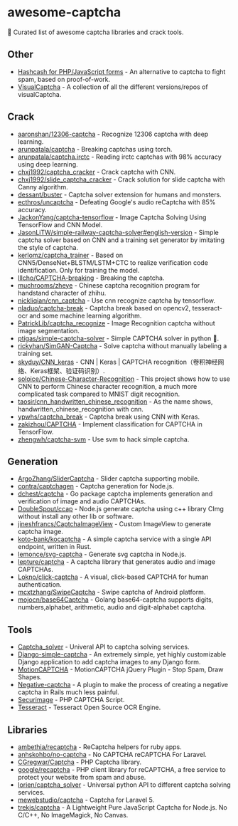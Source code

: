 # awesome-captcha

:key: Curated list of awesome captcha libraries and crack tools.

## Other

- [Hashcash for PHP/JavaScript forms](https://github.com/007/hashcash-js) - An alternative to captcha to fight spam, based on proof-of-work.
- [VisualCaptcha](https://github.com/emotionLoop/visualCaptcha) - A collection of all the different versions/repos of visualCaptcha.

## Crack

- [aaronshan/12306-captcha](https://github.com/aaronshan/12306-captcha) - Recognize 12306 captcha with deep learning.
- [arunpatala/captcha](https://github.com/arunpatala/captcha) - Breaking captchas using torch.
- [arunpatala/captcha.irctc](https://github.com/arunpatala/captcha.irctc) - Reading irctc captchas with 98% accuracy using deep learning.
- [chxj1992/captcha_cracker](https://github.com/chxj1992/captcha_cracker) - Crack captcha with CNN.
- [chxj1992/slide_captcha_cracker](https://github.com/chxj1992/slide_captcha_cracker) - Crack solution for slide captcha with Canny algorithm.
- [dessant/buster](https://github.com/dessant/buster) - Captcha solver extension for humans and monsters.
- [ecthros/uncaptcha](https://github.com/ecthros/uncaptcha) - Defeating Google's audio reCaptcha with 85% accuracy.
- [JackonYang/captcha-tensorflow](https://github.com/JackonYang/captcha-tensorflow) - Image Captcha Solving Using TensorFlow and CNN Model.
- [JasonLiTW/simple-railway-captcha-solver#english-version](https://github.com/JasonLiTW/simple-railway-captcha-solver) - Simple captcha solver based on CNN and a training set generator by imitating the style of captcha.
- [kerlomz/captcha_trainer](https://github.com/kerlomz/captcha_trainer) - Based on CNN5/DenseNet+BLSTM/LSTM+CTC to realize verification code identification. Only for training the model.
- [lllcho/CAPTCHA-breaking](https://github.com/lllcho/CAPTCHA-breaking) - Breaking the captcha.
- [muchrooms/zheye](https://github.com/muchrooms/zheye) - Chinese captcha recognition program for handstand character of zhihu.
- [nickliqian/cnn_captcha](https://github.com/nickliqian/cnn_captcha) - Use cnn recognize captcha by tensorflow.
- [nladuo/captcha-break](https://github.com/nladuo/captcha-break) - Captcha break based on opencv2, tesseract-ocr and some machine learning algorithm.
- [PatrickLib/captcha_recognize](https://github.com/PatrickLib/captcha_recognize) - Image Recognition captcha without image segmentation.
- [ptigas/simple-captcha-solver](https://github.com/ptigas/simple-captcha-solver) - Simple CAPTCHA solver in python 🐍.
- [rickyhan/SimGAN-Captcha](https://github.com/rickyhan/SimGAN-Captcha) - Solve captcha without manually labeling a training set.
- [skyduy/CNN_keras](https://github.com/skyduy/CNN_keras) - CNN | Keras | CAPTCHA recognition（卷积神经网络、Keras框架、验证码识别）.
- [soloice/Chinese-Character-Recognition](https://github.com/soloice/Chinese-Character-Recognition) - This project shows how to use CNN to perform Chinese character recognition, a much more complicated task compared to MNIST digit recognition.
- [taosir/cnn_handwritten_chinese_recognition](https://github.com/taosir/cnn_handwritten_chinese_recognition) - As the name shows, handwritten_chinese_recognition with cnn.
- [ypwhs/captcha_break](https://github.com/ypwhs/captcha_break) - Captcha break using CNN with Keras.
- [zakizhou/CAPTCHA](https://github.com/zakizhou/CAPTCHA) - Implement classification for CAPTCHA in TensorFlow.
- [zhengwh/captcha-svm](https://github.com/zhengwh/captcha-svm) - Use svm to hack simple captcha.

## Generation

- [ArgoZhang/SliderCaptcha](https://github.com/ArgoZhang/SliderCaptcha) - Slider captcha supporting mobile.
- [contra/captchagen](https://github.com/contra/captchagen) - Captcha generation for Node.js.
- [dchest/captcha](https://github.com/dchest/captcha) - Go package captcha implements generation and verification of image and audio CAPTCHAs.
- [DoubleSpout/ccap](https://github.com/DoubleSpout/ccap) - Node.js generate captcha using c++ library CImg without install any other lib or software.
- [jineshfrancs/CaptchaImageView](https://github.com/jineshfrancs/CaptchaImageView) - Custom ImageView to generate captcha image.
- [koto-bank/kocaptcha](https://github.com/koto-bank/kocaptcha) - A simple captcha service with a single API endpoint, written in Rust.
- [lemonce/svg-captcha](https://github.com/lemonce/svg-captcha) - Generate svg captcha in Node.js.
- [lepture/captcha](https://github.com/lepture/captcha) - A captcha library that generates audio and image CAPTCHAs.
- [Lokno/click-captcha](https://github.com/Lokno/click-captcha) - A visual, click-based CAPTCHA for human authentication.
- [mcxtzhang/SwipeCaptcha](https://github.com/mcxtzhang/SwipeCaptcha) - Swipe captcha of Android platform.
- [mojocn/base64Captcha](https://github.com/mojocn/base64Captcha) - Golang base64-captcha supports digits, numbers,alphabet, arithmetic, audio and digit-alphabet captcha.

## Tools

- [Captcha_solver](https://github.com/lorien/captcha_solver) - Univeral API to captcha solving services.
- [Django-simple-captcha](https://github.com/mbi/django-simple-captcha) - An extremely simple, yet highly customizable Django application to add captcha images to any Django form.
- [MotionCAPTCHA](https://github.com/wjcrowcroft/MotionCAPTCHA) - MotionCAPTCHA jQuery Plugin - Stop Spam, Draw Shapes.
- [Negative-captcha](https://github.com/subwindow/negative-captcha) - A plugin to make the process of creating a negative captcha in Rails much less painful.
- [Securimage](https://github.com/dapphp/securimage) - PHP CAPTCHA Script.
- [Tesseract](https://github.com/tesseract-ocr/tesseract) - Tesseract Open Source OCR Engine.

## Libraries

- [ambethia/recaptcha](https://github.com/ambethia/recaptcha) - ReCaptcha helpers for ruby apps.
- [anhskohbo/no-captcha](https://github.com/anhskohbo/no-captcha) - No CAPTCHA reCAPTCHA For Laravel.
- [CGregwar/Captcha](https://github.com/Gregwar/Captcha) - PHP Captcha library.
- [google/recaptcha](https://github.com/google/recaptcha) - PHP client library for reCAPTCHA, a free service to protect your website from spam and abuse.
- [lorien/captcha_solver](https://github.com/lorien/captcha_solver) - Universal python API to different captcha solving services.
- [mewebstudio/captcha](https://github.com/mewebstudio/captcha) - Captcha for Laravel 5.
- [trekjs/captcha](https://github.com/trekjs/captcha) - A Lightweight Pure JavaScript Captcha for Node.js. No C/C++, No ImageMagick, No Canvas.
